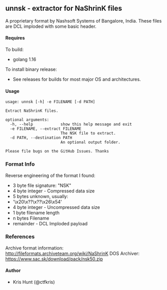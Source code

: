 ## unnsk - extractor for NaShrinK files

A proprietary format by Nashsoft Systems of Bangalore, India. These files 
are DCL imploded with some basic header.

#### Requires

To build:
 - golang 1.16

To install binary release:
 - See releases for builds for most major OS and architectures.

#### Usage

```shell
usage: unnsk [-h] -e FILENAME [-d PATH]

Extract NaShrinK files.

optional arguments:
  -h, --help            show this help message and exit
  -e FILENAME, --extract FILENAME
                        The NSK file to extract.
  -d PATH, --destination PATH
                        An optional output folder.

Please file bugs on the GitHub Issues. Thanks
```

### Format Info
Reverse engineering of the format I found:

- 3 byte file signature: "NSK"
- 4 byte integer - Compressed data size
- 5 bytes unknown, usually:
- '\x20\x??\x??\x26\x54'
- 4 byte integer - Uncompressed data size
- 1 byte filename length
- n bytes Filename
- remainder - DCL Imploded payload

### References
Archive format information: http://fileformats.archiveteam.org/wiki/NaShrinK
DOS Archiver: https://www.sac.sk/download/pack/nsk50.zip

#### Author

- Kris Hunt (@ctfkris)